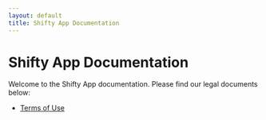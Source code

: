 ```yaml
---
layout: default
title: Shifty App Documentation
---
```


# Shifty App Documentation

Welcome to the Shifty App documentation. Please find our legal documents below:

- [Terms of Use](docs/TermsOfUse.md) 